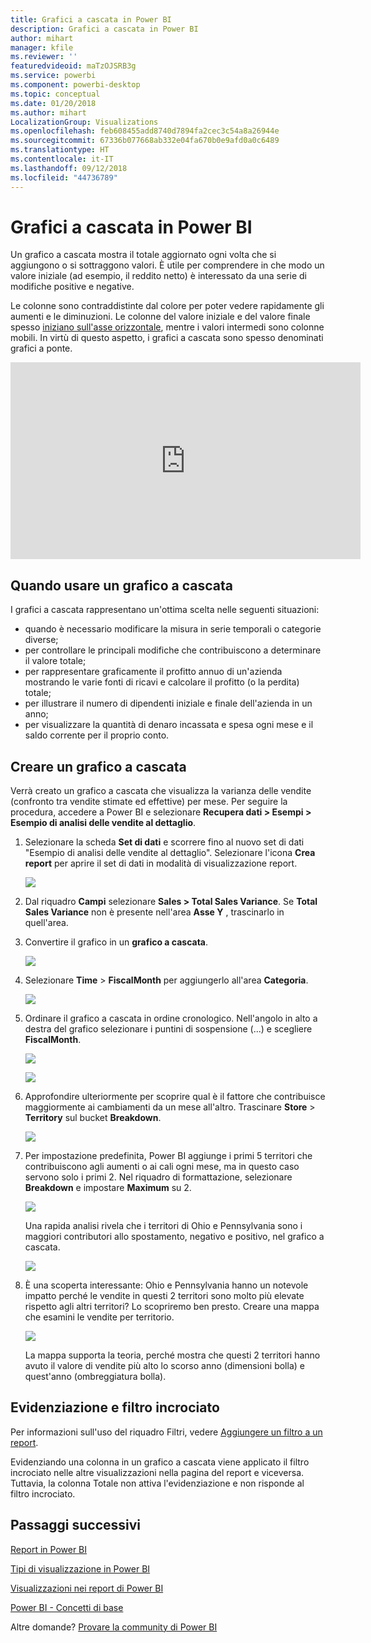 ```yaml
---
title: Grafici a cascata in Power BI
description: Grafici a cascata in Power BI
author: mihart
manager: kfile
ms.reviewer: ''
featuredvideoid: maTzOJSRB3g
ms.service: powerbi
ms.component: powerbi-desktop
ms.topic: conceptual
ms.date: 01/20/2018
ms.author: mihart
LocalizationGroup: Visualizations
ms.openlocfilehash: feb608455add8740d7894fa2cec3c54a8a26944e
ms.sourcegitcommit: 67336b077668ab332e04fa670b0e9afd0a0c6489
ms.translationtype: HT
ms.contentlocale: it-IT
ms.lasthandoff: 09/12/2018
ms.locfileid: "44736789"
---
```

# <a name="waterfall-charts-in-power-bi"></a>Grafici a cascata in Power BI
Un grafico a cascata mostra il totale aggiornato ogni volta che si aggiungono o si sottraggono valori. È utile per comprendere in che modo un valore iniziale (ad esempio, il reddito netto) è interessato da una serie di modifiche positive e negative.

Le colonne sono contraddistinte dal colore per poter vedere rapidamente gli aumenti e le diminuzioni. Le colonne del valore iniziale e del valore finale spesso [iniziano sull'asse orizzontale](https://support.office.com/article/Create-a-waterfall-chart-in-Office-2016-for-Windows-8de1ece4-ff21-4d37-acd7-546f5527f185#BKMK_Float "iniziano sull’asse orizzontale"), mentre i valori intermedi sono colonne mobili. In virtù di questo aspetto, i grafici a cascata sono spesso denominati grafici a ponte.

<iframe width="560" height="315" src="https://www.youtube.com/embed/qKRZPBnaUXM" frameborder="0" allow="autoplay; encrypted-media" allowfullscreen></iframe>

## <a name="when-to-use-a-waterfall-chart"></a>Quando usare un grafico a cascata
I grafici a cascata rappresentano un'ottima scelta nelle seguenti situazioni:

* quando è necessario modificare la misura in serie temporali o categorie diverse;
* per controllare le principali modifiche che contribuiscono a determinare il valore totale;
* per rappresentare graficamente il profitto annuo di un'azienda mostrando le varie fonti di ricavi e calcolare il profitto (o la perdita) totale;
* per illustrare il numero di dipendenti iniziale e finale dell'azienda in un anno;
* per visualizzare la quantità di denaro incassata e spesa ogni mese e il saldo corrente per il proprio conto. 

## <a name="create-a-waterfall-chart"></a>Creare un grafico a cascata
Verrà creato un grafico a cascata che visualizza la varianza delle vendite (confronto tra vendite stimate ed effettive) per mese. Per seguire la procedura, accedere a Power BI e selezionare **Recupera dati \> Esempi \> Esempio di analisi delle vendite al dettaglio**. 

1. Selezionare la scheda **Set di dati** e scorrere fino al nuovo set di dati "Esempio di analisi delle vendite al dettaglio".  Selezionare l'icona **Crea report** per aprire il set di dati in modalità di visualizzazione report. 
   
    ![](media/power-bi-visualization-waterfall-charts/power-bi-waterfall-report.png)
2. Dal riquadro **Campi** selezionare **Sales \> Total Sales Variance**. Se **Total Sales Variance** non è presente nell'area **Asse Y** , trascinarlo in quell'area.
3. Convertire il grafico in un **grafico a cascata**. 
   
    ![](media/power-bi-visualization-waterfall-charts/convertwaterfall.png)
4. Selezionare **Time** \> **FiscalMonth** per aggiungerlo all'area **Categoria**. 
   
    ![](media/power-bi-visualization-waterfall-charts/power-bi-waterfall.png)
5. Ordinare il grafico a cascata in ordine cronologico. Nell'angolo in alto a destra del grafico selezionare i puntini di sospensione (...) e scegliere **FiscalMonth**.
   
    ![](media/power-bi-visualization-waterfall-charts/power-bi-waterfall-sort.png)
   
    ![](media/power-bi-visualization-waterfall-charts/power-bi-waterfall-sorted.png)
6. Approfondire ulteriormente per scoprire qual è il fattore che contribuisce maggiormente ai cambiamenti da un mese all'altro. Trascinare **Store** > **Territory** sul bucket **Breakdown**.
   
    ![](media/power-bi-visualization-waterfall-charts/power-bi-waterfall-breakdown.png)
7. Per impostazione predefinita, Power BI aggiunge i primi 5 territori che contribuiscono agli aumenti o ai cali ogni mese, ma in questo caso servono solo i primi 2.  Nel riquadro di formattazione, selezionare **Breakdown** e impostare **Maximum** su 2.
   
    ![](media/power-bi-visualization-waterfall-charts/power-bi-waterfall-breakdown-maximum.png)
   
    Una rapida analisi rivela che i territori di Ohio e Pennsylvania sono i maggiori contributori allo spostamento, negativo e positivo, nel grafico a cascata. 
   
    ![](media/power-bi-visualization-waterfall-charts/power-bi-waterfall-axis.png)
8. È una scoperta interessante: Ohio e Pennsylvania hanno un notevole impatto perché le vendite in questi 2 territori sono molto più elevate rispetto agli altri territori?  Lo scopriremo ben presto. Creare una mappa che esamini le vendite per territorio.  
   
    ![](media/power-bi-visualization-waterfall-charts/power-bi-map.png)
   
    La mappa supporta la teoria,  perché mostra che questi 2 territori hanno avuto il valore di vendite più alto lo scorso anno (dimensioni bolla) e quest'anno (ombreggiatura bolla).

## <a name="highlighting-and-cross-filtering"></a>Evidenziazione e filtro incrociato
Per informazioni sull'uso del riquadro Filtri, vedere [Aggiungere un filtro a un report](../power-bi-report-add-filter.md).

Evidenziando una colonna in un grafico a cascata viene applicato il filtro incrociato nelle altre visualizzazioni nella pagina del report e viceversa. Tuttavia, la colonna Totale non attiva l'evidenziazione e non risponde al filtro incrociato.

## <a name="next-steps"></a>Passaggi successivi
[Report in Power BI](../service-reports.md)

[Tipi di visualizzazione in Power BI](power-bi-visualization-types-for-reports-and-q-and-a.md)

[Visualizzazioni nei report di Power BI](power-bi-report-visualizations.md)

[Power BI - Concetti di base](../service-basic-concepts.md)

Altre domande? [Provare la community di Power BI](http://community.powerbi.com/)

